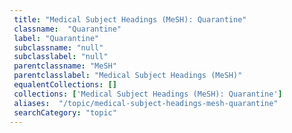 ```yaml
--- 
 title: "Medical Subject Headings (MeSH): Quarantine" 
 classname:  "Quarantine" 
 label: "Quarantine" 
 subclassname: "null" 
 subclasslabel: "null" 
 parentclassname: "MeSH" 
 parentclasslabel: "Medical Subject Headings (MeSH)" 
 equalentCollections: [] 
 collections: ['Medical Subject Headings (MeSH): Quarantine']
 aliases:  "/topic/medical-subject-headings-mesh-quarantine"  
 searchCategory: "topic" 
---
```

